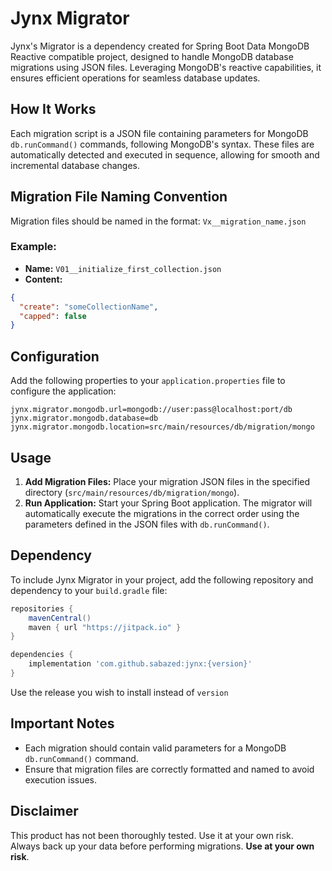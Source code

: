 # Jynx Migrator

Jynx's Migrator is a dependency created for Spring Boot Data MongoDB Reactive compatible project, designed to handle MongoDB database migrations using JSON files. Leveraging MongoDB's reactive capabilities, it ensures efficient operations for seamless database updates.

## How It Works

Each migration script is a JSON file containing parameters for MongoDB `db.runCommand()` commands, following MongoDB's syntax. These files are automatically detected and executed in sequence, allowing for smooth and incremental database changes.

## Migration File Naming Convention

Migration files should be named in the format: `Vx__migration_name.json`

### Example:

- **Name:** `V01__initialize_first_collection.json`
- **Content:**
```json
{
  "create": "someCollectionName",
  "capped": false
}
```

## Configuration

Add the following properties to your `application.properties` file to configure the application:

``` properties
jynx.migrator.mongodb.url=mongodb://user:pass@localhost:port/db
jynx.migrator.mongodb.database=db
jynx.migrator.mongodb.location=src/main/resources/db/migration/mongo
```

## Usage

1. **Add Migration Files:** Place your migration JSON files in the specified directory (`src/main/resources/db/migration/mongo`).
2. **Run Application:** Start your Spring Boot application. The migrator will automatically execute the migrations in the correct order using the parameters defined in the JSON files with `db.runCommand()`.


## Dependency

To include Jynx Migrator in your project, add the following repository and dependency to your `build.gradle` file:
```groovy
repositories {
    mavenCentral()
    maven { url "https://jitpack.io" }
}

dependencies {
    implementation 'com.github.sabazed:jynx:{version}'
}
```
Use the release you wish to install instead of `version` 

## Important Notes

- Each migration should contain valid parameters for a MongoDB `db.runCommand()` command.
- Ensure that migration files are correctly formatted and named to avoid execution issues.

## Disclaimer

This product has not been thoroughly tested. Use it at your own risk. Always back up your data before performing migrations. 
**Use at your own risk**.